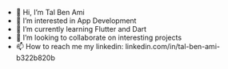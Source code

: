 - 👋 Hi, I’m Tal Ben Ami
- 👀 I’m interested in App Development
- 🌱 I’m currently learning Flutter and Dart
- 💞️ I’m looking to collaborate on interesting projects
- 📫 How to reach me my linkedin: linkedin.com/in/tal-ben-ami-b322b820b

<!---
TalBenAmii/TalBenAmii is a ✨ special ✨ repository because its `README.md` (this file) appears on your GitHub profile.
You can click the Preview link to take a look at your changes.
--->
